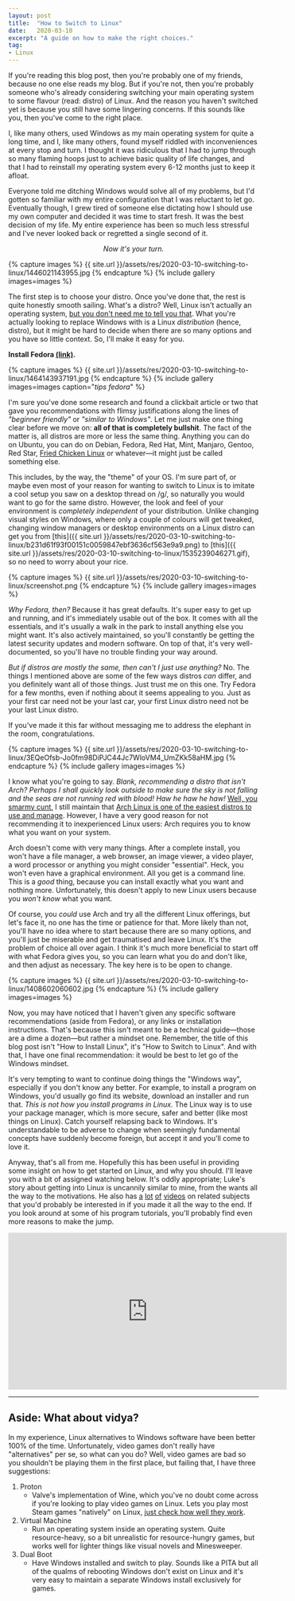 ```yaml
---
layout: post
title:  "How to Switch to Linux"
date:   2020-03-10
excerpt: "A guide on how to make the right choices."
tag:
- Linux
---
```


If you're reading this blog post, then you're probably one of my friends, because no one else reads my blog. But if you're not, then you're probably someone who's already considering switching your main operating system to some flavour (read: distro) of Linux. And the reason you haven't switched yet is because you still have some lingering concerns. If this sounds like you, then you've come to the right place.

I, like many others, used Windows as my main operating system for quite a long time, and I, like many others, found myself riddled with inconveniences at every stop and turn. I thought it was ridiculous that I had to jump through so many flaming hoops just to achieve basic quality of life changes, and that I had to reinstall my operating system every 6-12 months just to keep it afloat. 

Everyone told me ditching Windows would solve all of my problems, but I'd gotten so familiar with my entire configuration that I was reluctant to let go. Eventually though, I grew tired of someone else dictating how I should use my own computer and decided it was time to start fresh. It was the best decision of my life. My entire experience has been so much less stressful and I've never looked back or regretted a single second of it.

_<center>Now it's your turn.</center>_

{% capture images %}
    {{ site.url }}/assets/res/2020-03-10-switching-to-linux/1446021143955.jpg
{% endcapture %}
{% include gallery images=images %}

The first step is to choose your distro. Once you've done that, the rest is quite honestly smooth sailing. What's a distro? Well, Linux isn't actually an operating system, [but you don't need me to tell you that](https://wiki.installgentoo.com/index.php/Interjection). What you're actually looking to replace Windows with is a Linux _distribution_ (hence, distro), but it might be hard to decide when there are so many options and you have so little context. So, I'll make it easy for you.

**Install Fedora [(link)](https://getfedora.org/en/workstation/).**

{% capture images %}
    {{ site.url }}/assets/res/2020-03-10-switching-to-linux/1464143937191.jpg
{% endcapture %}
{% include gallery images=images caption="*tips fedora*" %}

I'm sure you've done some research and found a clickbait article or two that gave you recommendations with flimsy justifications along the lines of _"beginner friendly"_ or _"similar to Windows"_. Let me just make one thing clear before we move on: **all of that is completely bullshit**. The fact of the matter is, all distros are more or less the same thing. Anything you can do on Ubuntu, you can do on Debian, Fedora, Red Hat, Mint, Manjaro, Gentoo, Red Star, [Fried Chicken Linux](https://github.com/sacmt-hciie/fried-chicken-linux) or whatever—it might just be called something else.

This includes, by the way, the "theme" of your OS. I'm sure part of, or maybe even most of your reason for wanting to switch to Linux is to imitate a cool setup you saw on a desktop thread on /g/, so naturally you would want to go for the same distro. However, the look and feel of your environment is _completely independent_ of your distribution. Unlike changing visual styles on Windows, where only a couple of colours will get tweaked, changing window managers or desktop environments on a Linux distro can get you from [this]({{ site.url }}/assets/res/2020-03-10-switching-to-linux/b231d61f93f00151c0059847ebf3636cf563e9a9.png) to [this]({{ site.url }}/assets/res/2020-03-10-switching-to-linux/1535239046271.gif), so no need to worry about your rice.

{% capture images %}
    {{ site.url }}/assets/res/2020-03-10-switching-to-linux/screenshot.png
{% endcapture %}
{% include gallery images=images %}

_Why Fedora, then?_ Because it has great defaults. It's super easy to get up and running, and it's immediately usable out of the box. It comes with all the essentials, and it's usually a walk in the park to install anything else you might want. It's also actively maintained, so you'll constantly be getting the latest security updates and modern software. On top of that, it's very well-documented, so you'll have no trouble finding your way around.

_But if distros are mostly the same, then can't I just use anything?_ No. The things I mentioned above are some of the few ways distros _can_ differ, and you definitely want all of those things. Just trust me on this one. Try Fedora for a few months, even if nothing about it seems appealing to you. Just as your first car need not be your last car, your first Linux distro need not be your last Linux distro.

If you've made it this far without messaging me to address the elephant in the room, congratulations.

{% capture images %}
    {{ site.url }}/assets/res/2020-03-10-switching-to-linux/3EQeOfsb-Jo0fm98DiPJC44Jc7WloVM4_UmZKk58aHM.jpg
{% endcapture %}
{% include gallery images=images %}

I know what you're going to say. _Blank, recommending a distro that isn't Arch? Perhaps I shall quickly look outside to make sure the sky is not falling and the seas are not running red with blood! Haw he haw he haw!_ [Well, you smarmy cunt,](https://youtu.be/Vtu0_wwMtgg?t=12) I still maintain that [Arch Linux is one of the easiest distros to use and manage](https://youtu.be/6bsNIdYw5Ak). However, I have a very good reason for not recommending it to inexperienced Linux users: Arch requires you to know what you want on your system.

Arch doesn't come with very many things. After a complete install, you won't have a file manager, a web browser, an image viewer, a video player, a word processor or anything you might consider "essential". Heck, you won't even have a graphical environment. All you get is a command line. This is a _good_ thing, because you can install exactly what you want and nothing more. Unfortunately, this doesn't apply to new Linux users because you _won't know_ what you want.

Of course, you _could_ use Arch and try all the different Linux offerings, but let's face it, no one has the time or patience for that. More likely than not, you'll have no idea where to start because there are so many options, and you'll just be miserable and get traumatised and leave Linux. It's the problem of choice all over again. I think it's much more beneficial to start off with what Fedora gives you, so you can learn what you do and don't like, and then adjust as necessary. The key here is to be open to change.

{% capture images %}
    {{ site.url }}/assets/res/2020-03-10-switching-to-linux/1408602060602.jpg
{% endcapture %}
{% include gallery images=images %}

Now, you may have noticed that I haven't given any specific software recommendations (aside from Fedora), or any links or installation instructions. That's because this isn't meant to be a technical guide—those are a dime a dozen—but rather a mindset one. Remember, the title of this blog post isn't "How to Install Linux", it's "How to Switch to Linux". And with that, I have one final recommendation: it would be best to let go of the Windows mindset.

It's very tempting to want to continue doing things the "Windows way", especially if you don't know any better. For example, to install a program on Windows, you'd usually go find its website, download an installer and run that. _This is not how you install programs in Linux._ The Linux way is to use your package manager, which is more secure, safer and better (like most things on Linux). Catch yourself relapsing back to Windows. It's understandable to be adverse to change when seemingly fundamental concepts have suddenly become foreign, but accept it and you'll come to love it.

Anyway, that's all from me. Hopefully this has been useful in providing some insight on how to get started on Linux, and why you should. I'll leave you with a bit of assigned watching below. It's oddly appropriate; Luke's story about getting into Linux is uncannily similar to mine, from the wants all the way to the motivations. He also has [a](https://youtu.be/3zpgQpdy_fI) [lot](https://youtu.be/GUQx72j9Q3Y) [of](https://youtu.be/gYDYSSOA2f8) [videos](https://youtu.be/G4g-du1MIas) on related subjects that you'd probably be interested in if you made it all the way to the end. If you look around at some of his program tutorials, you'll probably find even more reasons to make the jump.

<iframe width="560" height="315" src="https://www.youtube-nocookie.com/embed/_hNMfVIsyIc" frameborder="0" allow="accelerometer; autoplay; encrypted-media; gyroscope; picture-in-picture" allowfullscreen></iframe>

---

## Aside: What about vidya?

In my experience, Linux alternatives to Windows software have been better 100% of the time. Unfortunately, video games don't really have "alternatives" per se, so what can you do? Well, video games are bad so you shouldn't be playing them in the first place, but failing that, I have three suggestions:

1. Proton
    - Valve's implementation of Wine, which you've no doubt come across if you're looking to play video games on Linux. Lets you play most Steam games "natively" on Linux, [just check how well they work](https://www.protondb.com/).
2. Virtual Machine
    - Run an operating system inside an operating system. Quite resource-heavy, so a bit unrealistic for resource-hungry games, but works well for lighter things like visual novels and Minesweeper.
3. Dual Boot
    - Have Windows installed and switch to play. Sounds like a PITA but all of the qualms of rebooting Windows don't exist on Linux and it's very easy to maintain a separate Windows install exclusively for games.

